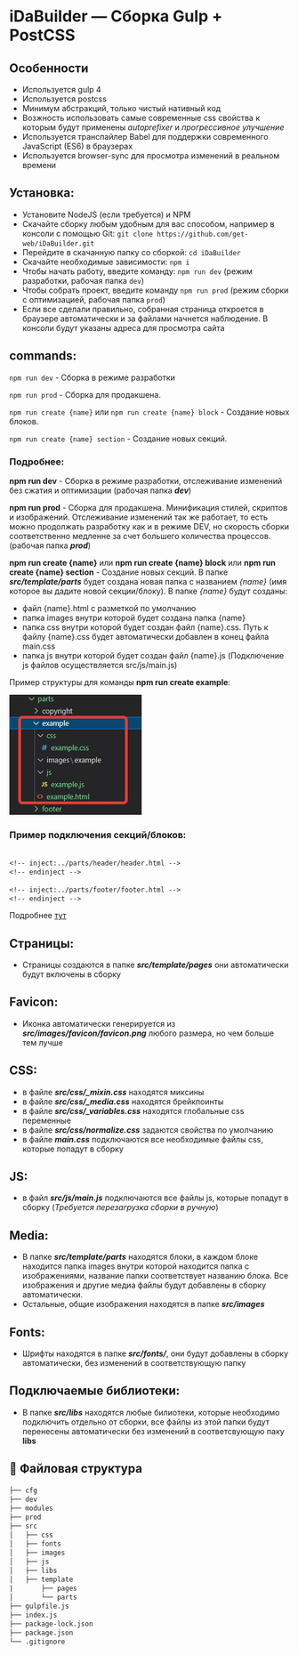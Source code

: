 # iDaBuilder — Сборка Gulp + PostCSS

## Особенности

- Используется gulp 4
- Используется postcss
- Минимум абстракций, только чистый нативный код
- Возжность использовать самые современные css свойства к которым будут
  применены _autoprefixer_ и _прогрессивное улучшение_
- Используется транспайлер Babel для поддержки современного JavaScript (ES6) в
  браузерах
- Используется browser-sync для просмотра изменений в реальном времени

## Установка:

- Установите NodeJS (если требуется) и NPM
- Скачайте сборку любым удобным для вас способом, например в консоли с помощью
  Git: `git clone https://github.com/get-web/iDaBuilder.git`
- Перейдите в скачанную папку со сборкой: `cd iDaBuilder`
- Скачайте необходимые зависимости: `npm i`
- Чтобы начать работу, введите команду: `npm run dev` (режим разработки, рабочая
  папка `dev`)
- Чтобы собрать проект, введите команду `npm run prod` (режим сборки c
  оптимизацией, рабочая папка `prod`)
- Если все сделали правильно, собранная страница откроется в браузере
  автоматически и за файлами начнется наблюдение. В консоли будут указаны адреса
  для просмотра сайта

## commands:

`npm run dev` - Сборка в режиме разработки

`npm run prod` - Сборка для продакшена.

`npm run create {name}` или `npm run create {name} block` - Создание новых
блоков.

`npm run create {name} section` - Создание новых секций.

### Подробнее:

**npm run dev** - Сборка в режиме разработки, отслеживание изменений без сжатия
и оптимизации (рабочая папка **_dev_**)

**npm run prod** - Сборка для продакшена. Минификация стилей, скриптов и
изображений. Отслеживание изменений так же работает, то есть можно продолжать
разработку как и в режиме DEV, но скорость сборки соответственно медленне за
счет большего количества процессов. (рабочая папка **_prod_**)

**npm run create {name}** или **npm run create {name} block** или **npm run
create {name} section** - Создание новых секций. В папке
**_src/template/parts_** будет создана новая папка с названием _{name}_ (имя
которое вы дадите новой секции/блоку). В папке _{name}_ будут созданы:

- файл {name}.html с разметкой по умолчанию
- папка images внутри которой будет создана папка {name}
- папка css внутри которой будет создан файл {name}.css. Путь к файлу {name}.css
  будет автоматически добавлен в конец файла main.css
- папка js внутри которой будет создан файл {name}.js (Подключение js файлов
  осуществляется src/js/main.js)

Пример структуры для команды **npm run create example**:

![](https://raw.githubusercontent.com/get-web/Examples/main/other/gulp-builder.jpg)

### Пример подключения секций/блоков:

```

<!-- inject:../parts/header/header.html -->
<!-- endinject -->

<!-- inject:../parts/footer/footer.html -->
<!-- endinject -->
```

Подробнее [тут](https://www.npmjs.com/package/gulp-inject)

## Страницы:

- Страницы создаются в папке **_src/template/pages_** они автоматически будут
  включены в сборку

## Favicon:

- Иконка автоматически генерируется из **_src/images/favicon/favicon.png_**
  любого размера, но чем больше тем лучше

## CSS:

- в файле **_src/css/\_mixin.css_** находятся миксины
- в файле **_src/css/\_media.css_** находятся брейкпоинты
- в файле **_src/css/\_variables.css_** находятся глобальные css переменные
- в файле **_src/css/normalize.css_** задаются свойства по умолчанию
- в файле **_main.css_** подключаются все необходимые файлы css, которые попадут
  в сборку

## JS:

- в файл **_src/js/main.js_** подключаются все файлы js, которые попадут в
  сборку (_Требуется перезагрузка сборки в ручную_)

## Media:

- В папке **_src/template/parts_** находятся блоки, в каждом блоке находится
  папка images внутри которой находится папка с изображениями, название папки
  соответствует названию блока. Все изображения и другие медиа файлы будут
  добавлены в сборку автоматически.
- Остальные, общие изображения находятся в папке **_src/images_**

## Fonts:

- Шрифты находятся в папке **_src/fonts/_**, они будут добавлены в сборку
  автоматически, без изменений в соответствующую папку

## Подключаемые библиотеки:

- В папке **_src/libs_** находятся любые билиотеки, которые необходимо
  подключить отдельно от сборки, все файлы из этой папки будут перенесены
  автоматически без изменений в соответсвующую паку **libs**

## :open_file_folder: Файловая структура

```
├── cfg
├── dev
├── modules
├── prod
├── src
│   ├── css
│   ├── fonts
│   ├── images
│   ├── js
│   ├── libs
│   ├── template
|       ├── pages
│       └── parts
├── gulpfile.js
├── index.js
├── package-lock.json
├── package.json
└── .gitignore
```
